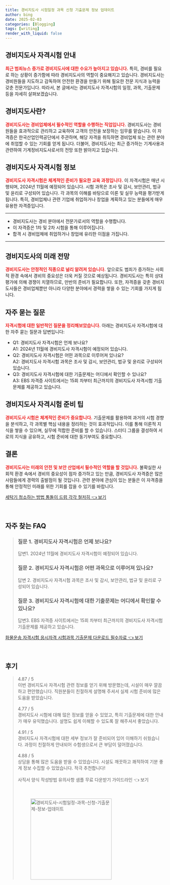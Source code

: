 ```yaml
---
title: 경비지도사 시험일정 과목 신청 기출문제 정보 업데이트
author: bing
date: 2025-02-03
categories: [Blogging]
tags: [writing]
render_with_liquid: false
---
```



<h2 id='경비지도사_자격시험_안내'>경비지도사 자격시험 안내</h2>

<p><b><span style="color: #ee2323;">최근 범죄뉴스 증가로 경비지도사에 대한 수요가 높아지고 있습니다.</span></b> 특히, 경비를 필요로 하는 상황이 증가함에 따라 경비지도사의 역할이 중요해지고 있습니다. 경비지도사는 경비원들을 지도하고 감독하여 안전한 환경을 만들기 위해 필요한 전문 지식과 능력을 갖춘 전문가입니다. 따라서, 본 글에서는 경비지도사 자격시험의 일정, 과목, 기출문제 등을 자세히 살펴보겠습니다.</p>

<h2 id='경비지도사란'>경비지도사란?</h2>

<p><b><span style="color: #ee2323;">경비지도사는 경비업체에서 필수적인 역할을 수행하는 직업입니다.</span></b> 경비지도사는 경비원들을 효과적으로 관리하고 교육하여 고객의 안전을 보장하는 임무를 맡습니다. 이 자격증은 한국산업인력공단에서 주관하며, 해당 자격을 취득하면 경비업체 또는 관련 분야에 취업할 수 있는 기회를 얻게 됩니다. 더불어, 경비지도사는 최근 증가하는 기계사용과 관련하여 기계정비지도사로서의 전망 또한 밝아지고 있습니다.</p>

<h2 id='자격시험_정보'>경비지도사 자격시험 정보</h2>

<p><b><span style="color: #ee2323;">경비지도사 자격시험은 체계적인 준비가 필요한 교육 과정입니다.</span></b> 이 자격시험은 매년 시행되며, 2024년 11월에 예정되어 있습니다. 시험 과목은 조사 및 감시, 보안관리, 법규 및 윤리로 구성되어 있습니다. 각 과목의 이해를 바탕으로 이론 및 실무 능력을 평가받게 됩니다. 특히, 경비업체나 관련 기업에 취업하거나 창업을 계획하고 있는 분들에게 매우 유용한 자격증입니다.</p>

<hr />

<ul>
    <li>경비지도사는 경비 분야에서 전문가로서의 역할을 수행합니다.</li>
    <li>이 자격증은 1차 및 2차 시험을 통해 이루어집니다.</li>
    <li>합격 시 경비업체에 취업하거나 창업에 유리한 이점을 가집니다.</li>
</ul>

<hr />

<h2 id='미래_전망'>경비지도사의 미래 전망</h2>

<p><b><span style="color: #ee2323;">경비지도사는 안정적인 직종으로 널리 알려져 있습니다.</span></b> 앞으로도 범죄가 증가하는 사회적 환경 속에서 경비의 중요성은 더욱 커질 것으로 예상됩니다. 경비지도사는 특히 상대평가에 의해 경쟁이 치열하므로, 만반의 준비가 필요합니다. 또한, 자격증을 갖춘 경비지도사들은 경비업체뿐만 아니라 다양한 분야에서 경력을 쌓을 수 있는 기회를 가지게 됩니다.</p>

<h2 id='자주묻는_질문'>자주 묻는 질문</h2>

<p><b><span style="color: #ee2323;">자격시험에 대한 일반적인 질문을 정리해보았습니다.</span></b> 아래는 경비지도사 자격시험에 대한 자주 묻는 질문과 답변입니다:</p>

<ul>
    <li>Q1: 경비지도사 자격시험은 언제 보나요?
        <br>A1: 2024년 11월에 경비지도사 자격시험이 예정되어 있습니다.</li>
    <li>Q2: 경비지도사 자격시험은 어떤 과목으로 이루어져 있나요?
        <br>A2: 경비지도사 자격시험 과목은 조사 및 감시, 보안관리, 법규 및 윤리로 구성되어 있습니다.</li>
    <li>Q3: 경비지도사 자격시험에 대한 기출문제는 어디에서 확인할 수 있나요?
        <br>A3: EBS 자격증 사이트에서는 15회 차부터 최근까지의 경비지도사 자격시험 기출문제를 제공하고 있습니다.</li>
</ul>

<h2 id='시험_준비_팁'>경비지도사 자격시험 준비 팁</h2>

<p><b><span style="color: #ee2323;">경비지도사 시험은 체계적인 준비가 중요합니다.</span></b> 기출문제를 활용하여 과거의 시험 경향을 분석하고, 각 과목별 핵심 내용을 정리하는 것이 효과적입니다. 이를 통해 이론적 지식을 쌓을 수 있으며, 실무에 적합한 준비를 할 수 있습니다. 스터디 그룹을 결성하여 서로의 지식을 공유하고, 시험 준비에 대한 동기부여도 중요합니다.</p>

<h2 id='결론'>결론</h2>

<p><b><span style="color: #ee2323;">경비지도사는 미래의 안전 및 보안 산업에서 필수적인 역할을 할 것입니다.</span></b> 불확실한 사회적 환경 속에서 경비의 중요성이 점차 증가하고 있는 만큼, 경비지도사 자격증은 많은 사람들에게 경력의 출발점이 될 것입니다. 관련 분야에 관심이 있는 분들은 이 자격증을 통해 안정적인 미래를 위한 기회를 잡을 수 있기를 바랍니다.</p>


<p><a class="click-button" title="세탁기 청소하는 방법 통돌이 드럼 각각 철저히" href="https://afficreate.github.io/posts/%EC%84%B8%ED%83%81%EA%B8%B0-%EC%B2%AD%EC%86%8C%ED%95%98%EB%8A%94-%EB%B0%A9%EB%B2%95-%ED%86%B5%EB%8F%8C%EC%9D%B4-%EB%93%9C%EB%9F%BC-%EA%B0%81%EA%B0%81-%EC%B2%A0%EC%A0%80%ED%9E%88/" rel="dofollow">세탁기 청소하는 방법 통돌이 드럼 각각 철저히 👈 보기</a></p><br>
<h2 id='자주_찾는_FAQ'>자주 찾는 FAQ</h2>
<div itemscope="" itemtype="https://schema.org/FAQPage"> 
<blockquote> 
<div itemscope="" itemprop="mainEntity" itemtype="https://schema.org/Question"> 
<h3 itemprop="name">질문 1. 경비지도사 자격시험은 언제 보나요?</h3> 
<div itemscope="" itemprop="acceptedAnswer" itemtype="https://schema.org/Answer"> 
<span itemprop="text"> 
<p>답변1. 2024년 11월에 경비지도사 자격시험이 예정되어 있습니다.</p> 
</span> 
</div> 
</div> 
<div itemscope="" itemprop="mainEntity" itemtype="https://schema.org/Question"> 
<h3 itemprop="name">질문 2. 경비지도사 자격시험은 어떤 과목으로 이루어져 있나요?</h3> 
<div itemscope="" itemprop="acceptedAnswer" itemtype="https://schema.org/Answer"> 
<span itemprop="text"> 
<p>답변 2. 경비지도사 자격시험 과목은 조사 및 감시, 보안관리, 법규 및 윤리로 구성되어 있습니다.</p> 
</span> 
</div> 
</div> 
<div itemscope="" itemprop="mainEntity" itemtype="https://schema.org/Question"> 
<h3 itemprop="name">질문 3. 경비지도사 자격시험에 대한 기출문제는 어디에서 확인할 수 있나요?</h3> 
<div itemscope="" itemprop="acceptedAnswer" itemtype="https://schema.org/Answer"> 
<span itemprop="text"> 
<p>답변3. EBS 자격증 사이트에서는 15회 차부터 최근까지의 경비지도사 자격시험 기출문제를 제공하고 있습니다.</p> 
</span> 
</div> 
</div> 
</blockquote> 
</div>
<p><a class="click-button" title="화물운송 자격시험 응시자격 시험과목 기출문제 다운로드 필수자료" href="https://afficreate.github.io/posts/%ED%99%94%EB%AC%BC%EC%9A%B4%EC%86%A1-%EC%9E%90%EA%B2%A9%EC%8B%9C%ED%97%98-%EC%9D%91%EC%8B%9C%EC%9E%90%EA%B2%A9-%EC%8B%9C%ED%97%98%EA%B3%BC%EB%AA%A9-%EA%B8%B0%EC%B6%9C%EB%AC%B8%EC%A0%9C-%EB%8B%A4%EC%9A%B4%EB%A1%9C%EB%93%9C-%ED%95%84%EC%88%98%EC%9E%90%EB%A3%8C/" rel="dofollow">화물운송 자격시험 응시자격 시험과목 기출문제 다운로드 필수자료 👈 보기</a></p><br>
<h2 id='후기'>후기</h2>
<div itemscope itemtype="https://schema.org/Product">
  <blockquote>
  <div itemprop="review" itemscope itemtype="https://schema.org/Review">
      <div itemprop="reviewRating" itemscope itemtype="https://schema.org/Rating"> <span itemprop="ratingValue">4.87</span> / <span itemprop="bestRating">5</span> </div>
      <span itemprop="reviewBody">이번 경비지도사 자격시험 관련 정보를 얻기 위해 방문했는데, 시설이 매우 깔끔하고 편안했습니다. 직원분들이 친절하게 설명해 주셔서 실제 시험 준비에 많은 도움을 받았습니다.</span>
  </div>
  <br>
  <div itemprop="review" itemscope itemtype="https://schema.org/Review">
      <div itemprop="reviewRating" itemscope itemtype="https://schema.org/Rating"> <span itemprop="ratingValue">4.77</span> / <span itemprop="bestRating">5</span> </div>
      <span itemprop="reviewBody">경비지도사 시험에 대해 많은 정보를 얻을 수 있었고, 특히 기출문제에 대한 안내가 매우 유익했습니다. 설명도 쉽게 이해할 수 있도록 잘 해주셔서 좋았습니다.</span>
  </div>
  <br>
  <div itemprop="review" itemscope itemtype="https://schema.org/Review">
      <div itemprop="reviewRating" itemscope itemtype="https://schema.org/Rating"> <span itemprop="ratingValue">4.91</span> / <span itemprop="bestRating">5</span> </div>
      <span itemprop="reviewBody">경비지도사 자격시험에 대한 세부 정보가 잘 준비되어 있어 이해하기 쉬웠습니다. 과정이 친절하게 안내되어 수험생으로서 큰 부담이 덜어졌습니다.</span>
  </div>
  <br>
  <div itemprop="review" itemscope itemtype="https://schema.org/Review">
      <div itemprop="reviewRating" itemscope itemtype="https://schema.org/Rating"> <span itemprop="ratingValue">4.88</span> / <span itemprop="bestRating">5</span> </div>
      <span itemprop="reviewBody">상담을 통해 많은 도움을 받을 수 있었습니다. 시설도 깨끗하고 쾌적하여 기분 좋게 정보 수집할 수 있었습니다. 적극 추천합니다!</span>
  </div>
  <br>
  <div itemprop="review" itemscope itemtype="https://schema.org/Review">
      <div itemprop="reviewRating" itemscope itemtype="
<p><a class="click-button" title="사직서 양식 작성방법 유의사항 샘플 무료 다운받기 가이드라인" href="https://afficreate.github.io/posts/%EC%82%AC%EC%A7%81%EC%84%9C-%EC%96%91%EC%8B%9D-%EC%9E%91%EC%84%B1%EB%B0%A9%EB%B2%95-%EC%9C%A0%EC%9D%98%EC%82%AC%ED%95%AD-%EC%83%98%ED%94%8C-%EB%AC%B4%EB%A3%8C-%EB%8B%A4%EC%9A%B4%EB%B0%9B%EA%B8%B0-%EA%B0%80%EC%9D%B4%EB%93%9C%EB%9D%BC%EC%9D%B8/" rel="dofollow">사직서 양식 작성방법 유의사항 샘플 무료 다운받기 가이드라인 👈 보기</a></p><br>
<figure class="image"><img src="https://afficreate.github.io/assets/img/thumbnail/경비지도사-시험일정-과목-신청-기출문제-정보-업데이트.webp" alt="경비지도사-시험일정-과목-신청-기출문제-정보-업데이트" width="256" height="256"></figure>